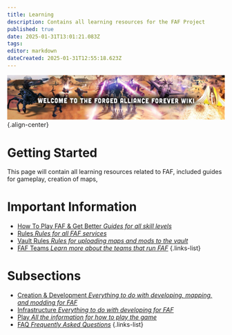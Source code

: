 ```yaml
---
title: Learning
description: Contains all learning resources for the FAF Project
published: true
date: 2025-01-31T13:01:21.083Z
tags: 
editor: markdown
dateCreated: 2025-01-31T12:55:18.623Z
---
```


![wiki-banner.jpg](/images/wiki-banner.jpg){.align-center}

# Getting Started
This page will contain all learning resources related to FAF, included guides for gameplay, creation of maps,
# Important Information

- [How To Play FAF & Get Better *Guides for all skill levels*](https://wiki.faforever.com/en/Play/Learning-SupCom)
- [Rules *Rules for all FAF services*](https://wiki.faforever.com/en/Play/FAF-Rules)
- [Vault Rules *Rules for uploading maps and mods to the vault*](https://wiki.faforever.com/en/Development/Vault/Rules)
- [FAF Teams *Learn more about the teams that run FAF*](https://wiki.faforever.com/en/Infrastructure/FAF-Teams)
{.links-list}


# Subsections

- [Creation & Development *Everything to do with developing, mapping, and modding for FAF*](https://wiki.faforever.com/en/Development)
- [Infrastructure *Everything to do with developing for FAF*](https://wiki.faforever.com/en/Infrastructure)
- [Play *All the information for how to play the game*](https://wiki.faforever.com/en/Play)
- [FAQ *Frequently Asked Questions*](https://wiki.faforever.com/en/FAQ)
{.links-list}